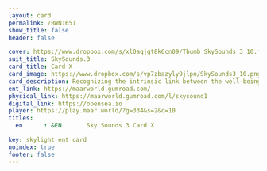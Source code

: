 ```yaml
---
layout: card
permalink: /BWN1651
show_title: false
header: false

cover: https://www.dropbox.com/s/xl0aqjgt8k6cn09/Thumb_SkySounds_3_10.jpg?raw=1
suit_title: SkySounds.3
card_title: Card X
card_image: https://www.dropbox.com/s/vp7zbazyly9jlpn/SkySounds3_10.png?raw=1
card_description: Recognizing the intrinsic link between the well-being of aquatic species and ecosystems and the economy, the inhabitants of this world have developed a dedicated currency that sustains the delicate balance of life in the planet's waterways. The tax paid on every transaction goes directly to the world's regeneration, nourishing and sustaining the delicate balance of life in the oceans, rivers, and inhabitants. It is a unique system, one that recognizes the inherent value of nature and the importance of preserving it for future generations. It is a currency that speaks to the soul of the planet and the spirit of its people.
ent_link: https://maarworld.gumroad.com/
physical_link: https://maarworld.gumroad.com/l/skysound1
digital_link: https://opensea.io
player: https://play.maar.world/?g=334&s=2&c=10
titles:
  en      : &EN       Sky Sounds.3 Card X

key: skylight ent card 
noindex: true
footer: false
---
```


